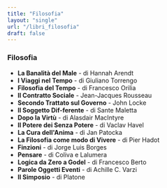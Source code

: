 ```yaml
---
title: "Filosofia"
layout: "single"
url: "/libri_filosofia"
draft: false
---
```


### Filosofia
- **La Banalità del Male** - di Hannah Arendt
- **I Viaggi nel Tempo** - di Giuliano Torrengo
- **Filosofia del Tempo** - di Francesco Orilia
- **Il Contratto Sociale** - Jean-Jacques Rousseau
- **Secondo Trattato sul Governo** - John Locke
- **Il Soggetto Dif-ferente** - di Sante Maletta
- **Dopo la Virtù** - di Alasdair MacIntyre
- **Il Potere dei Senza Potere** - di Vaclav Havel
- **La Cura dell'Anima** - di Jan Patocka
- **La Filosofia come modo di Vivere** - di Pier Hadot
- **Finzioni** - di Jorge Luis Borges
- **Pensare** - di Coliva e Lalumera
- **Logica da Zero a Godel** - di Francesco Berto
- **Parole Oggetti Eventi** - di Achille C. Varzi
- **Il Simposio** - di Platone
